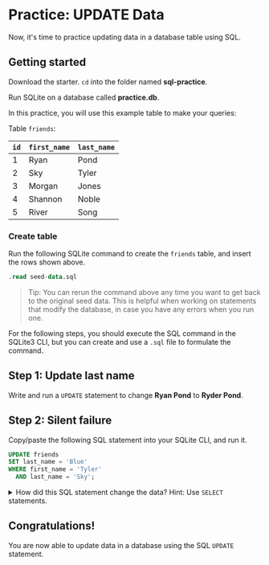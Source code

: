 # Practice: UPDATE Data

Now, it's time to practice updating data in a database table using SQL.

## Getting started

Download the starter. `cd` into the folder named __sql-practice__.

Run SQLite on a database called __practice.db__.

In this practice, you will use this example table to make your queries:

Table `friends`:

| `id` |  `first_name`  |  `last_name`  |
| ---- | -------------- | ------------- |
| 1    | Ryan           | Pond          |
| 2    | Sky            | Tyler         |
| 3    | Morgan         | Jones         |
| 4    | Shannon        | Noble         |
| 5    | River          | Song          |

### Create table

Run the following SQLite command to create the `friends` table, and insert the
rows shown above.

```sql
.read seed-data.sql
```

> Tip: You can rerun the command above any time you want to get back to the
> original seed data. This is helpful when working on statements that modify the
> database, in case you have any errors when you run one.

For the following steps, you should execute the SQL command in the SQLite3 CLI,
but you can create and use a `.sql` file to formulate the command.

## Step 1: Update last name

Write and run a `UPDATE` statement to change **Ryan Pond** to **Ryder Pond**.

## Step 2: Silent failure

Copy/paste the following SQL statement into your SQLite CLI, and run it.

```sql
UPDATE friends
SET last_name = 'Blue'
WHERE first_name = 'Tyler'
  AND last_name = 'Sky';
```

<details>
  <summary>How did this SQL statement change the data? Hint: Use <code>SELECT</code> statements.</summary>
  If you feel like nothing happened, you would be correct. Now, can you fix the statement so it
  will rename <strong>Sky Tyler</strong> to <strong>Sky Blue</strong>?
</details>

## Congratulations!

You are now able to update data in a database using the SQL `UPDATE` statement.
